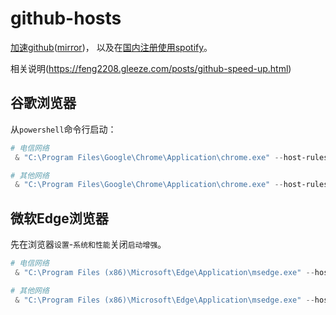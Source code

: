 # github-hosts
[加速github](https://github.com/feng2208/github-hosts)([mirror](https://gh.feng2208.gleeze.com/))，
以及在[国内注册使用spotify](https://feng2208.gleeze.com/posts/spotify.html)。

相关说明(https://feng2208.gleeze.com/posts/github-speed-up.html)

## 谷歌浏览器
从`powershell`命令行启动：

```powershell
# 电信网络
 & "C:\Program Files\Google\Chrome\Application\chrome.exe" --host-rules="MAP github.com octocaptcha.com:443, MAP github.githubassets.com yelp.com:443, MAP *.githubusercontent.com yelp.com:443" --host-resolver-rules="MAP octocaptcha.com 20.27.177.113, MAP yelp.com 151.101.40.116"

```

```powershell
# 其他网络
 & "C:\Program Files\Google\Chrome\Application\chrome.exe" --host-rules="MAP github.com octocaptcha.com:443, MAP github.githubassets.com yelp.com:443, MAP *.githubusercontent.com yelp.com:443" --host-resolver-rules="MAP octocaptcha.com 20.27.177.113, MAP yelp.com 151.101.232.116"

```




## 微软Edge浏览器
先在浏览器`设置`-`系统和性能`关闭`启动增强`。

```powershell
# 电信网络
 & "C:\Program Files (x86)\Microsoft\Edge\Application\msedge.exe" --host-rules="MAP github.com octocaptcha.com:443, MAP github.githubassets.com yelp.com:443, MAP *.githubusercontent.com yelp.com:443" --host-resolver-rules="MAP octocaptcha.com 20.27.177.113, MAP yelp.com 151.101.40.116"

```

```powershell
# 其他网络
 & "C:\Program Files (x86)\Microsoft\Edge\Application\msedge.exe" --host-rules="MAP github.com octocaptcha.com:443, MAP github.githubassets.com yelp.com:443, MAP *.githubusercontent.com yelp.com:443" --host-resolver-rules="MAP octocaptcha.com 20.27.177.113, MAP yelp.com 151.101.232.116"

```
